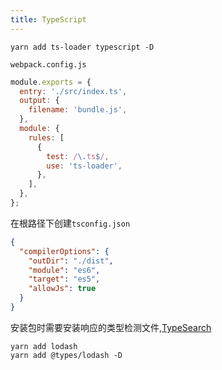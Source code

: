 ```yaml
---
title: TypeScript
---
```


```shell
yarn add ts-loader typescript -D
```

`webpack.config.js`

```js
module.exports = {
  entry: './src/index.ts',
  output: {
    filename: 'bundle.js',
  },
  module: {
    rules: [
      {
        test: /\.ts$/,
        use: 'ts-loader',
      },
    ],
  },
};
```

在根路径下创建`tsconfig.json`

```json
{
  "compilerOptions": {
    "outDir": "./dist",
    "module": "es6",
    "target": "es5",
    "allowJs": true
  }
}
```

安装包时需要安装响应的类型检测文件,[TypeSearch](http://microsoft.github.io/TypeSearch/)

```shell
yarn add lodash
yarn add @types/lodash -D
```
